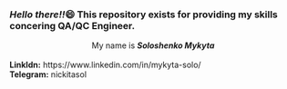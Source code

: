 <h3><i>Hello there!!</i>&#128516; This repository exists for providing my skills concering QA/QC Engineer.</h3>
<div align="center">My name is <b><i>Soloshenko Mykyta</i></b></div><br>
<b>LinkIdn:</b> https://www.linkedin.com/in/mykyta-solo/<br>
<b>Telegram:</b> nickitasol

